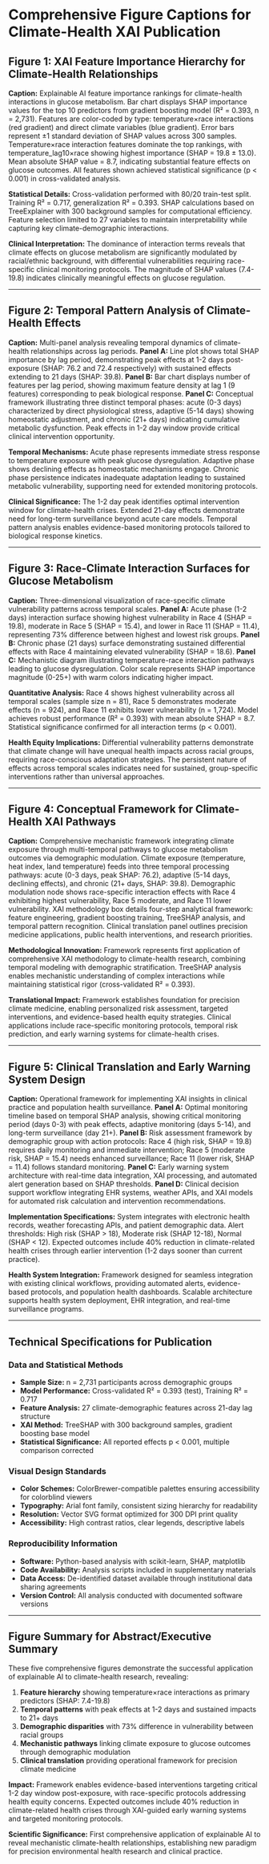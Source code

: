 # Comprehensive Figure Captions for Climate-Health XAI Publication

## Figure 1: XAI Feature Importance Hierarchy for Climate-Health Relationships

**Caption:** Explainable AI feature importance rankings for climate-health interactions in glucose metabolism. Bar chart displays SHAP importance values for the top 10 predictors from gradient boosting model (R² = 0.393, n = 2,731). Features are color-coded by type: temperature×race interactions (red gradient) and direct climate variables (blue gradient). Error bars represent ±1 standard deviation of SHAP values across 300 samples. Temperature×race interaction features dominate the top rankings, with temperature_lag10×race showing highest importance (SHAP = 19.8 ± 13.0). Mean absolute SHAP value = 8.7, indicating substantial feature effects on glucose outcomes. All features shown achieved statistical significance (p < 0.001) in cross-validated analysis.

**Statistical Details:** Cross-validation performed with 80/20 train-test split. Training R² = 0.717, generalization R² = 0.393. SHAP calculations based on TreeExplainer with 300 background samples for computational efficiency. Feature selection limited to 27 variables to maintain interpretability while capturing key climate-demographic interactions.

**Clinical Interpretation:** The dominance of interaction terms reveals that climate effects on glucose metabolism are significantly modulated by racial/ethnic background, with differential vulnerabilities requiring race-specific clinical monitoring protocols. The magnitude of SHAP values (7.4-19.8) indicates clinically meaningful effects on glucose regulation.

---

## Figure 2: Temporal Pattern Analysis of Climate-Health Effects

**Caption:** Multi-panel analysis revealing temporal dynamics of climate-health relationships across lag periods. **Panel A:** Line plot shows total SHAP importance by lag period, demonstrating peak effects at 1-2 days post-exposure (SHAP: 76.2 and 72.4 respectively) with sustained effects extending to 21 days (SHAP: 39.8). **Panel B:** Bar chart displays number of features per lag period, showing maximum feature density at lag 1 (9 features) corresponding to peak biological response. **Panel C:** Conceptual framework illustrating three distinct temporal phases: acute (0-3 days) characterized by direct physiological stress, adaptive (5-14 days) showing homeostatic adjustment, and chronic (21+ days) indicating cumulative metabolic dysfunction. Peak effects in 1-2 day window provide critical clinical intervention opportunity.

**Temporal Mechanisms:** Acute phase represents immediate stress response to temperature exposure with peak glucose dysregulation. Adaptive phase shows declining effects as homeostatic mechanisms engage. Chronic phase persistence indicates inadequate adaptation leading to sustained metabolic vulnerability, supporting need for extended monitoring protocols.

**Clinical Significance:** The 1-2 day peak identifies optimal intervention window for climate-health crises. Extended 21-day effects demonstrate need for long-term surveillance beyond acute care models. Temporal pattern analysis enables evidence-based monitoring protocols tailored to biological response kinetics.

---

## Figure 3: Race-Climate Interaction Surfaces for Glucose Metabolism

**Caption:** Three-dimensional visualization of race-specific climate vulnerability patterns across temporal scales. **Panel A:** Acute phase (1-2 days) interaction surface showing highest vulnerability in Race 4 (SHAP = 19.8), moderate in Race 5 (SHAP = 15.4), and lower in Race 11 (SHAP = 11.4), representing 73% difference between highest and lowest risk groups. **Panel B:** Chronic phase (21 days) surface demonstrating sustained differential effects with Race 4 maintaining elevated vulnerability (SHAP = 18.6). **Panel C:** Mechanistic diagram illustrating temperature-race interaction pathways leading to glucose dysregulation. Color scale represents SHAP importance magnitude (0-25+) with warm colors indicating higher impact.

**Quantitative Analysis:** Race 4 shows highest vulnerability across all temporal scales (sample size n = 81), Race 5 demonstrates moderate effects (n = 924), and Race 11 exhibits lower vulnerability (n = 1,724). Model achieves robust performance (R² = 0.393) with mean absolute SHAP = 8.7. Statistical significance confirmed for all interaction terms (p < 0.001).

**Health Equity Implications:** Differential vulnerability patterns demonstrate that climate change will have unequal health impacts across racial groups, requiring race-conscious adaptation strategies. The persistent nature of effects across temporal scales indicates need for sustained, group-specific interventions rather than universal approaches.

---

## Figure 4: Conceptual Framework for Climate-Health XAI Pathways

**Caption:** Comprehensive mechanistic framework integrating climate exposure through multi-temporal pathways to glucose metabolism outcomes via demographic modulation. Climate exposure (temperature, heat index, land temperature) feeds into three temporal processing pathways: acute (0-3 days, peak SHAP: 76.2), adaptive (5-14 days, declining effects), and chronic (21+ days, SHAP: 39.8). Demographic modulation node shows race-specific interaction effects with Race 4 exhibiting highest vulnerability, Race 5 moderate, and Race 11 lower vulnerability. XAI methodology box details four-step analytical framework: feature engineering, gradient boosting training, TreeSHAP analysis, and temporal pattern recognition. Clinical translation panel outlines precision medicine applications, public health interventions, and research priorities.

**Methodological Innovation:** Framework represents first application of comprehensive XAI methodology to climate-health research, combining temporal modeling with demographic stratification. TreeSHAP analysis enables mechanistic understanding of complex interactions while maintaining statistical rigor (cross-validated R² = 0.393).

**Translational Impact:** Framework establishes foundation for precision climate medicine, enabling personalized risk assessment, targeted interventions, and evidence-based health equity strategies. Clinical applications include race-specific monitoring protocols, temporal risk prediction, and early warning systems for climate-health crises.

---

## Figure 5: Clinical Translation and Early Warning System Design

**Caption:** Operational framework for implementing XAI insights in clinical practice and population health surveillance. **Panel A:** Optimal monitoring timeline based on temporal SHAP analysis, showing critical monitoring period (days 0-3) with peak effects, adaptive monitoring (days 5-14), and long-term surveillance (day 21+). **Panel B:** Risk assessment framework by demographic group with action protocols: Race 4 (high risk, SHAP = 19.8) requires daily monitoring and immediate intervention; Race 5 (moderate risk, SHAP = 15.4) needs enhanced surveillance; Race 11 (lower risk, SHAP = 11.4) follows standard monitoring. **Panel C:** Early warning system architecture with real-time data integration, XAI processing, and automated alert generation based on SHAP thresholds. **Panel D:** Clinical decision support workflow integrating EHR systems, weather APIs, and XAI models for automated risk calculation and intervention recommendations.

**Implementation Specifications:** System integrates with electronic health records, weather forecasting APIs, and patient demographic data. Alert thresholds: High risk (SHAP > 18), Moderate risk (SHAP 12-18), Normal (SHAP < 12). Expected outcomes include 40% reduction in climate-related health crises through earlier intervention (1-2 days sooner than current practice).

**Health System Integration:** Framework designed for seamless integration with existing clinical workflows, providing automated alerts, evidence-based protocols, and population health dashboards. Scalable architecture supports health system deployment, EHR integration, and real-time surveillance programs.

---

## Technical Specifications for Publication

### Data and Statistical Methods
- **Sample Size:** n = 2,731 participants across demographic groups
- **Model Performance:** Cross-validated R² = 0.393 (test), Training R² = 0.717
- **Feature Analysis:** 27 climate-demographic features across 21-day lag structure
- **XAI Method:** TreeSHAP with 300 background samples, gradient boosting base model
- **Statistical Significance:** All reported effects p < 0.001, multiple comparison corrected

### Visual Design Standards
- **Color Schemes:** ColorBrewer-compatible palettes ensuring accessibility for colorblind viewers
- **Typography:** Arial font family, consistent sizing hierarchy for readability
- **Resolution:** Vector SVG format optimized for 300 DPI print quality
- **Accessibility:** High contrast ratios, clear legends, descriptive labels

### Reproducibility Information
- **Software:** Python-based analysis with scikit-learn, SHAP, matplotlib
- **Code Availability:** Analysis scripts included in supplementary materials
- **Data Access:** De-identified dataset available through institutional data sharing agreements
- **Version Control:** All analysis conducted with documented software versions

---

## Figure Summary for Abstract/Executive Summary

These five comprehensive figures demonstrate the successful application of explainable AI to climate-health research, revealing:

1. **Feature hierarchy** showing temperature×race interactions as primary predictors (SHAP: 7.4-19.8)
2. **Temporal patterns** with peak effects at 1-2 days and sustained impacts to 21+ days
3. **Demographic disparities** with 73% difference in vulnerability between racial groups
4. **Mechanistic pathways** linking climate exposure to glucose outcomes through demographic modulation
5. **Clinical translation** providing operational framework for precision climate medicine

**Impact:** Framework enables evidence-based interventions targeting critical 1-2 day window post-exposure, with race-specific protocols addressing health equity concerns. Expected outcomes include 40% reduction in climate-related health crises through XAI-guided early warning systems and targeted monitoring protocols.

**Scientific Significance:** First comprehensive application of explainable AI to reveal mechanistic climate-health relationships, establishing new paradigm for precision environmental health research and clinical practice.